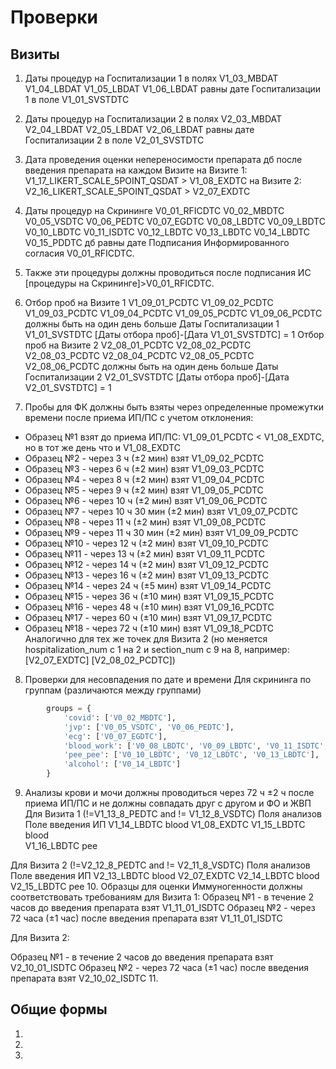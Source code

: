 # Проверки

## Визиты

1. Даты процедур на Госпитализации 1 в полях V1_03_MBDAT V1_04_LBDAT V1_05_LBDAT V1_06_LBDAT равны дате Госпитализации 1 в поле V1_01_SVSTDTC
2. Даты процедур на Госпитализации 2 в полях V2_03_MBDAT V2_04_LBDAT V2_05_LBDAT V2_06_LBDAT равны дате Госпитализации 2 в поле V2_01_SVSTDTC
3. Дата проведения оценки непереносимости препарата дб после введения препарата на каждом Визите
   на Визите 1:
   V1_17_LIKERT_SCALE_5POINT_QSDAT > V1_08_EXDTC
   на Визите 2:
   V2_16_LIKERT_SCALE_5POINT_QSDAT > V2_07_EXDTC
4. Даты процедур на Скрининге V0_01_RFICDTC V0_02_MBDTC V0_05_VSDTC V0_06_PEDTC V0_07_EGDTC V0_08_LBDTC V0_09_LBDTC V0_10_LBDTC V0_11_ISDTC V0_12_LBDTC V0_13_LBDTC V0_14_LBDTC V0_15_PDDTC
дб равны дате Подписания Информированного согласия V0_01_RFICDTC. 
5. Также эти процедуры должны проводиться после подписания ИС [процедуры на Скрининге]>V0_01_RFICDTC.
6. Отбор проб на Визите 1 V1_09_01_PCDTC    V1_09_02_PCDTC	V1_09_03_PCDTC	V1_09_04_PCDTC	V1_09_05_PCDTC	V1_09_06_PCDTC должны быть на один день больше Даты Госпитализации 1 V1_01_SVSTDTC
[Даты отбора проб]-[Дата V1_01_SVSTDTC] = 1
   Отбор проб на Визите 2 V2_08_01_PCDTC	V2_08_02_PCDTC	V2_08_03_PCDTC	V2_08_04_PCDTC	V2_08_05_PCDTC	V2_08_06_PCDTC должны быть на один день больше Даты Госпитализации 2 V2_01_SVSTDTC
[Даты отбора проб]-[Дата V2_01_SVSTDTC] = 1

7. Пробы для ФК должны быть взяты через определенные промежутки времени после приема ИП/ПС с учетом отклонения:
* Образец №1 взят до приема ИП/ПС: V1_09_01_PCDTC < V1_08_EXDTC, но в тот же день что и V1_08_EXDTC
* Образец №2 - через 3 ч (±2 мин) взят V1_09_02_PCDTC
* Образец №3 - через 6 ч (±2 мин) взят V1_09_03_PCDTC
* Образец №4 - через 8 ч (±2 мин) взят V1_09_04_PCDTC
* Образец №5 - через 9 ч (±2 мин) взят V1_09_05_PCDTC
* Образец №6 - через 10 ч (±2 мин) взят V1_09_06_PCDTC
* Образец №7 - через 10 ч 30 мин (±2 мин) взят V1_09_07_PCDTC
* Образец №8 - через 11 ч (±2 мин) взят V1_09_08_PCDTC
* Образец №9 - через 11 ч 30 мин (±2 мин) взят V1_09_09_PCDTC
* Образец №10 - через 12 ч (±2 мин) взят V1_09_10_PCDTC
* Образец №11 - через 13 ч (±2 мин) взят V1_09_11_PCDTC
* Образец №12 - через 14 ч (±2 мин) взят V1_09_12_PCDTC
* Образец №13 - через 16 ч (±2 мин) взят V1_09_13_PCDTC
* Образец №14 - через 24 ч (±5 мин) взят V1_09_14_PCDTC
* Образец №15 - через 36 ч (±10 мин) взят V1_09_15_PCDTC
* Образец №16 - через 48 ч (±10 мин) взят V1_09_16_PCDTC
* Образец №17 - через 60 ч (±10 мин) взят V1_09_17_PCDTC
* Образец №18 - через 72 ч (±10 мин) взят V1_09_18_PCDTC
Аналогично для тех же точек для Визита 2 (но меняется hospitalization_num с 1 на 2 и section_num с 9 на 8, например: [V2_07_EXDTC] [V2_08_02_PCDTC])
8. Проверки для несовпадения по дате и времени
Для скрининга по группам (различаются между группами)

```python
        groups = {
            'covid': ['V0_02_MBDTC'],
            'jvp': ['V0_05_VSDTC', 'V0_06_PEDTC'],
            'ecg': ['V0_07_EGDTC'],
            'blood_work': ['V0_08_LBDTC', 'V0_09_LBDTC', 'V0_11_ISDTC', 'V0_15_PDDTC'],
            'pee_pee': ['V0_10_LBDTC', 'V0_12_LBDTC', 'V0_13_LBDTC'],
            'alcohol': ['V0_14_LBDTC']
        }
```
9. Анализы крови и мочи должны проводиться через 72 ч ±2 ч после приема ИП/ПС и не должны совпадать друг с другом и ФО и ЖВП 
Для Визита 1  (!=V1_13_8_PEDTC and != V1_12_8_VSDTC)
Поля анализов	Поле введения ИП
V1_14_LBDTC blood	V1_08_EXDTC
V1_15_LBDTC blood	
V1_16_LBDTC pee	

Для Визита 2 (!=V2_12_8_PEDTC and != V2_11_8_VSDTC)
Поля анализов	Поле введения ИП
V2_13_LBDTC blood	V2_07_EXDTC
V2_14_LBDTC blood	
V2_15_LBDTC pee	
10. Образцы для оценки Иммуногенности должны соответствовать требованиям
для Визита 1:
Образец №1 - в течение 2 часов до введения препарата взят V1_11_01_ISDTC
Образец №2 - через 72 часа (±1 час) после введения препарата взят V1_11_01_ISDTC

Для Визита 2:

Образец №1 - в течение 2 часов до введения препарата взят V2_10_01_ISDTC
Образец №2 - через 72 часа (±1 час) после введения препарата взят V2_10_02_ISDTC
11. 


## Общие формы

1. 
2. 
3. 